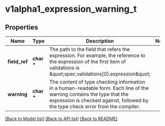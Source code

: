 # v1alpha1_expression_warning_t

## Properties
Name | Type | Description | Notes
------------ | ------------- | ------------- | -------------
**field_ref** | **char \*** | The path to the field that refers the expression. For example, the reference to the expression of the first item of validations is \&quot;spec.validations[0].expression\&quot; | 
**warning** | **char \*** | The content of type checking information in a human-readable form. Each line of the warning contains the type that the expression is checked against, followed by the type check error from the compiler. | 

[[Back to Model list]](../README.md#documentation-for-models) [[Back to API list]](../README.md#documentation-for-api-endpoints) [[Back to README]](../README.md)


